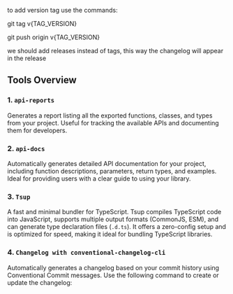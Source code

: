to add version tag use the commands:


git tag v{TAG_VERSION}

git push origin v{TAG_VERSION}



we should add releases instead of tags, this way the changelog will appear in the release

## Tools Overview

### 1. `api-reports`
Generates a report listing all the exported functions, classes, and types from your project. Useful for tracking the available APIs and documenting them for developers.

### 2. `api-docs`
Automatically generates detailed API documentation for your project, including function descriptions, parameters, return types, and examples. Ideal for providing users with a clear guide to using your library.

### 3. `Tsup`
A fast and minimal bundler for TypeScript. Tsup compiles TypeScript code into JavaScript, supports multiple output formats (CommonJS, ESM), and can generate type declaration files (`.d.ts`). It offers a zero-config setup and is optimized for speed, making it ideal for bundling TypeScript libraries.

### 4. `Changelog with conventional-changelog-cli`
Automatically generates a changelog based on your commit history using Conventional Commit messages. Use the following command to create or update the changelog:


